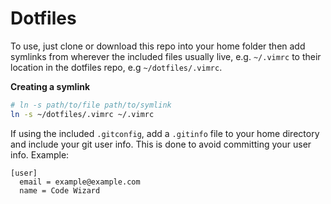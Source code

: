 # Dotfiles

To use, just clone or download this repo into your home folder then add symlinks from wherever the included files usually live, e.g. `~/.vimrc` to their location in the dotfiles repo, e.g `~/dotfiles/.vimrc`.

**Creating a symlink**

``` bash
# ln -s path/to/file path/to/symlink
ln -s ~/dotfiles/.vimrc ~/.vimrc
```

If using the included `.gitconfig`, add a `.gitinfo` file to your home directory and include your git user info. This is done to avoid committing your user info. Example:

```
[user]
  email = example@example.com
  name = Code Wizard
```
